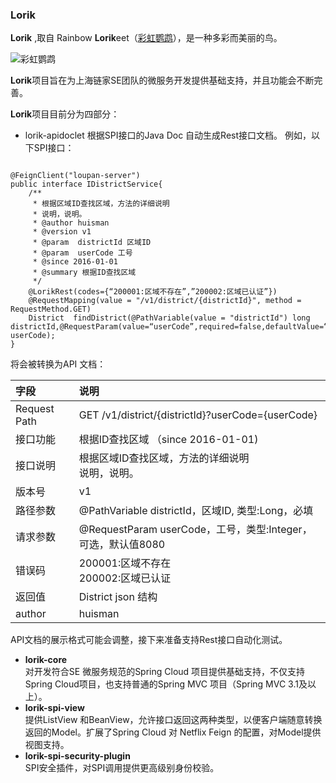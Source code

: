 ### Lorik

**Lorik** ,取自 Rainbow  **Lorik**eet（[彩虹鹦鹉](https://en.wikipedia.org/wiki/Rainbow_lorikeet)），是一种多彩而美丽的鸟。

![彩虹鹦鹉](https://raw.githubusercontent.com/huisman6/lorik/master/rainbow_lorikeet.jpg)

**Lorik**项目旨在为上海链家SE团队的微服务开发提供基础支持，并且功能会不断完善。

**Lorik**项目目前分为四部分：

* lorik-apidoclet
根据SPI接口的Java Doc 自动生成Rest接口文档。
例如，以下SPI接口：  

<pre><code class=“java”>
@FeignClient("loupan-server")
public interface IDistrictService{
	/**
	 * 根据区域ID查找区域，方法的详细说明
	 * 说明，说明。
	 * @author huisman
	 * @version v1
	 * @param  districtId 区域ID
	 * @param  userCode 工号
	 * @since 2016-01-01
	 * @summary 根据ID查找区域 
	 */
	@LorikRest(codes={“200001:区域不存在”,”200002:区域已认证”})
	@RequestMapping(value = "/v1/district/{districtId}", method = RequestMethod.GET)
	District  findDistrict(@PathVariable(value = "districtId") long districtId,@RequestParam(value=“userCode”,required=false,defaultValue=“8080”)Integer userCode);
}
</code></pre>

将会被转换为API 文档：

|  字段  | 说明|
| :------------ | :-----------| 
| Request Path  | GET /v1/district/{districtId}?userCode={userCode}  |
| 接口功能  | 根据ID查找区域 （since 2016-01-01)         |
| 接口说明  | 根据区域ID查找区域，方法的详细说明<br>说明，说明。      |
| 版本号  | v1          |
| 路径参数 | @PathVariable districtId，区域ID, 类型:Long，必填       |
| 请求参数 | @RequestParam userCode，工号，类型:Integer，可选，默认值8080      |
| 错误码|200001:区域不存在<br>200002:区域已认证 |
| 返回值| District json 结构|
| author|huisman|

API文档的展示格式可能会调整，接下来准备支持Rest接口自动化测试。

* **lorik-core**  
对开发符合SE 微服务规范的Spring Cloud 项目提供基础支持，不仅支持Spring Cloud项目，也支持普通的Spring MVC 项目（Spring MVC 3.1及以上）。 
* **lorik-spi-view**  
 提供ListView 和BeanView，允许接口返回这两种类型，以便客户端随意转换返回的Model。扩展了Spring Cloud 对 Netflix Feign 的配置，对Model提供视图支持。
* **lorik-spi-security-plugin**  
 SPI安全插件，对SPI调用提供更高级别身份校验。
